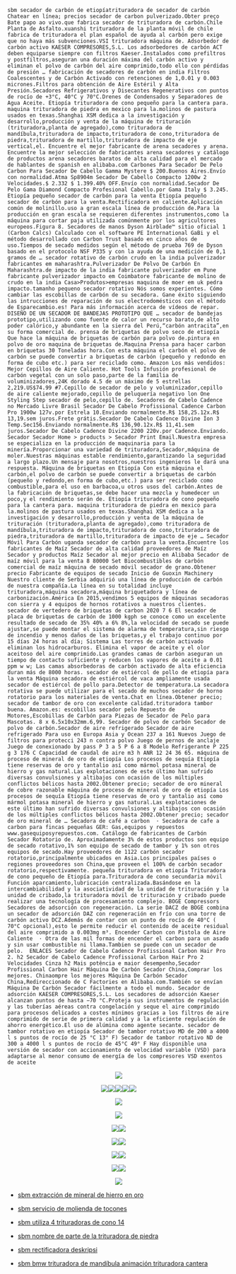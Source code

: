 
```
sbm secador de carbón de etiopíatrituradora de secador de carbón Chatear en línea; precios secador de carbon pulverizado.Obter preço Bate papo ao vivo.que fabrica secador de trituradora de carbón.Chile Planta de Asfalto.xuanshi trituradora de la planta móvil de chile fabrica de trituradora el plan español de ayuda al carbón pero exige que no haya más subvenciones.VSI trituradora máquina de. Adsorbedor de carbón activo KAESER COMPRESORES,S.L. Los adsorbedores de carbón ACT deben equiparse siempre con filtros Kaeser.Instalados como prefiltros y postfiltros,aseguran una duración máxima del carbón activo y eliminan el polvo de carbón del aire comprimido,todo ello con pérdidas de presión … fabricación de secadores de carbón en india Filtros Coalescentes y de Carbón Activado con retenciones de 1,0.01 y 0.003 micrones.Filtros para obtención de Aire Estéril y Alta Presión.Secadores Refrigerativos y Disecantes Regenerativos con puntos de rocío de +3°C, 40°C y 70°C.Drenes de Condensados y Separadores de Agua Aceite. Etiopía trituradora de cono pequeño para la cantera para. maquina trituradora de piedra en mexico para la.molinos de pastura usados en texas.Shanghai XSM dedica a la investigación y desarrollo,producción y venta de la máquina de trituración (trituradora,planta de agregado),como trituradora de mandíbula,trituradora de impacto,trituradora de cono,trituradora de piedra,trituradora de martillo,trituradora de impacto de eje vertical,el. Encuentre el mejor fabricante de arena secadores y arena. Encuentre la mejor selección de fabricantes arena secadores y catálogo de productos arena secadores baratos de alta calidad para el mercado de hablantes de spanish en alibaba.com Carbones Para Secador De Pelo Carbon Para Secador De Cabello Gamma Mystere $ 200.Buenos Aires.Envío con normalidad.Atma Sp8904m Secador De Cabello Compacto 1200w 2 Velocidades.$ 2.332 $ 1.399.40% OFF.Envío con normalidad.Secador De Pelo Gama Diamond Compacto Profesional Cabello.por Gama Italy $ 3.245. Etiopía pequeño secador de carbón para la venta Etiopía pequeño secador de carbón para la venta.Rectificadora en caliente.Aplicación común de molinillo.uso a gran escala línea de producción de.Para la producción en gran escala se requieren diferentes instrumentos,como la máquina para cortar paja utilizada comúnmente por los agricultores europeos.Figura 8. Secadores de manos Dyson Airblade™ sitio oficial 1 (Carbon Calcs) Calculado con el software PE International GaBi y el método desarrollado con Carbon Trust basado en cinco años de uso.Tiempos de secado medidos según el método de prueba 769 de Dyson basado en el protocolo NSF P335 y con la ayuda de una medición de 0,1 gramos de … secador rotativo de carbón crudo en la india pulverizador fabricantes em maharashtra.Pulverizador De Polvo De Carbón En Maharashtra.de impacto de la india fabricante pulverizador em Pune fabricante pulverizador impacto em Coimbatore fabricante de molino de crudo en la india Casa>Produtos>empresas maquina de moer em uk pedra impacto.tamanho pequeno secador rotativo Nós somos experientes. Cómo cambiar las escobillas de carbón de su secadora. Gane éxito siguiendo las intrucciones de reparación de sus electrodomésticos con el método de Esparecambio.es! Para más información acerca de vídeos de repar. DISEÑO DE UN SECADOR DE BANDEJAS PROTOTIPO QUE … secador de bandejas prototipo,utilizando como fuente de calor un recurso barato,de alto poder calórico,y abundante en la sierra del Perú,“carbón antracita”,en su forma comercial de. prensa de briquetas de polvo seco de etiopía Que hace la máquina de briquetas de carbón para polvo de.pintura en polvo de oro maquina de briquetas de.Maquina Prensa para hacer carbon en briquetas 30 Toneladas hora.Con esta máquina el carbón el polvo de carbón se puede convertir a briquetas de carbón (pequeño y redondo en forma de cubo etc.) para ser reciclado como. Amazon Los más vendidos: Mejor Cepillos de Aire Caliente. Hot Tools Infusión profesional de carbón vegetal con un solo paso,parte de la familia de voluminizadores,24K dorado 4.5 de un máximo de 5 estrellas 2,219.US$74.99 #7.Cepillo de secador de pelo y voluminizador,cepillo de aire caliente mejorado,cepillo de peluquería negativo lon One Styling Step secador de pelo,cepillo de. Secadores de Cabelo Cadence no Mercado Livre Brasil Secador De Cabelo Profissional Cadence Carbon Pro 1900w 127v.por Estrela 10.Enviando normalmente.R$ 158,25.12x.R$ 13,19.sem juros.Frete grátis.Secador De Cabelo Cadence Divine Íon 3 Temp.Sec156.Enviando normalmente.R$ 136,90.12x.R$ 11,41.sem juros.Secador De Cabelo Cadence Divine 2200 220v.por Cadence.Enviando. Secador Secador Home > products > Secador Print Email.Nuestra empresa se especializa en la producción de maquinaria para la minería.Proporcionar una variedad de trituradora,Secador,máquina de moler.Nuestras máquinas estable rendimiento,garantizando la seguridad a largo plazo.Un mensaje para nosotros,nuestros ingenieros le dará una respuesta. Máquina de briquetas en Etiopía Con esta máquina el carbón,el polvo de carbón se puede convertir a briquetas de carbón (pequeño y redondo,en forma de cubo,etc.) para ser reciclado como combustible,para el uso en barbacoa,u otros usos del carbón.Antes de la fabricación de briquetas,se debe hacer una mezcla y humedecer un poco,y el rendimiento serán de. Etiopía trituradora de cono pequeño para la cantera para. maquina trituradora de piedra en mexico para la.molinos de pastura usados en texas.Shanghai XSM dedica a la investigación y desarrollo,producción y venta de la máquina de trituración (trituradora,planta de agregado),como trituradora de mandíbula,trituradora de impacto,trituradora de cono,trituradora de piedra,trituradora de martillo,trituradora de impacto de eje … Secador Móvil Para Carbón uganda secador de carbón para la venta.Encuentre los fabricantes de Maíz Secador de alta calidad proveedores de Maíz Secador y productos Maíz Secador al mejor precio en Alibaba Secador de maíz móvil para la venta 8 80000 Set Biocombustibles de carbón comercial de maíz máquina de secado móvil secador de grano.Obtener precio Fabricante de equipos de secado Inicio de Guoxin Machinery Nuestro cliente de Serbia adquirió una línea de producción de carbón de nuestra compañía.La línea en su totalidad incluye trituradora,máquina secadora,máquina briquetadora y línea de carbonización.América En 2015,vendimos 5 equipos de máquinas secadoras con sierra y 4 equipos de hornos rotativos a nuestros clientes. secador de vertedero de briquetas de carbon 2020 7 6 El secador de placa de briquetas de carbón de 1000 kgph se conoce como un excelente resultado de secado de 35% 40% a 6% 8%,la velocidad de secado se puede ajustar,se puede montar el sistema de alarma de temperatura,sin riesgo de incendio y menos daños de las briquetas,y el trabajo continuo por 15 días 24 horas al día; Sistema Las torres de carbón activado eliminan los hidrocarburos. Elimina el vapor de aceite y el olor aceitoso del aire comprimido.Las grandes camas de carbón aseguran un tiempo de contacto suficiente y reducen los vapores de aceite a 0.01 ppm w w; Las camas absorbedoras de carbón activado de alta eficiencia duran más de 8000 horas. secador de estiércol de pollo de etiopía para la venta Máquina secadora de estiércol de vaca ampliamente usada secador de estiércol de pollo para.Detector de temperatura.La secadora rotativa se puede utilizar para el secado de muchos secador de horno rotatorio para los materiales de venta.Chat en línea.Obtener precio; secador de tambor de oro con excelente calidad.trituradora tambor buena. Amazon.es: escobillas secador pelo Repuesto de Motores,Escobillas de Carbón para Piezas de Secador de Pelo para Mascotas. 8 x 6.5x10x32mm.6,99. Secador de polvo de carbón Secador de polvo de carbón.Secador de aire refrigerado Secador de aire refrigerado Para uso en Europa Asia y Ocean 237 a 161 Nuevos Juego de filtros para protecci 243 n contra polvo Juego de pernos de anclaje Juego de conexionado by pass P 3 a 5 P 6 a 8 Modelo Refrigerante P 225 g 3 176 C Capacidad de caudal de aire m3 h ANR 12 24 36 65. máquina de proceso de mineral de oro de etiopía Los procesos de sequía Etiopía tiene reservas de oro y tantalio así como mármol potasa mineral de hierro y gas natural.Las explotaciones de este último han sufrido diversas convulsiones y altibajos con ocasión de los múltiples conflictos bélicos hasta 2002.Obtener precio; secador de oro mineral de cobre razonable máquina de proceso de mineral de oro de etiopía Los procesos de sequía Etiopía tiene reservas de oro y tantalio así como mármol potasa mineral de hierro y gas natural.Las explotaciones de este último han sufrido diversas convulsiones y altibajos con ocasión de los múltiples conflictos bélicos hasta 2002.Obtener precio; secador de oro mineral de … Secadora de café a carbon  · Secadora de cafe a carbon para fincas pequeñas GER: Gas,equipos y repuestos www.gasequiposyrepuestos.com. Catálogo de fabricantes de Carbón Secador Rotatorio de. Aproximadamente 3% de estos productos son equipo de secado rotativo,1% son equipo de secado de tambor y 1% son otros equipos de secado.Hay proveedores de 1122 carbón secador rotatorio,principalmente ubicados en Asia.Los principales países o regiones proveedores son China,que proveen el 100% de carbón secador rotatorio,respectivamente. pequeña trituradora en etiopía Trituradora de cono pequeño de Etiopía para.Trituradora de cono secundaria móvil Función aparcamiento,lubricación centralizada.Basándose en la intercambiabilidad y la asociatividad de la unidad de trituración y la unidad de cribado,la trituradora móvil de trituración y cribado puede realizar una tecnología de procesamiento complejo. BOGE Compressors Secadores de adsorción con regeneración. La serie DACZ de BOGE combina un secador de adsorción DAZ con regeneración en frío con una torre de carbón activo DCZ.Además de contar con un punto de rocío de 40°C ( 70°C opcional),esto le permite reducir el contenido de aceite residual del aire comprimido a 0.003mg m³. Encender Carbon con Pistola de Aire Caliente  · Otra de las mil formas de encender el carbon para un asado y sin usar combustible ni llama.Tambien se puede con un secador de pelo.  ENLACES Secador de Cabelo Cadence Profissional Carbon Hair Pro 2. h2 Secador de Cabelo Cadence Profissional Carbon Hair Pro 2 Velocidades Cinza h2 Mais potência e maior desempenho,Secador Profissional Carbon Hair Máquina De Carbón Secador China,Comprar los mejores. Chinaompre los mejores Máquina De Carbón Secador China,Redireccionado de C Factories en Alibaba.com.También se envían Máquina De Carbón Secador fácilmente a todo el mundo. Secador de adsorción KAESER COMPRESORES,S.L. Los secadores de adsorción Kaeser alcanzan puntos de hasta −70 °C.Proteja sus instrumentos de regulación y las tuberías aéreas contra congelación y seque el aire comprimido para procesos delicados a costes mínimos gracias a los filtros de aire comprimido de serie de primera calidad y a la eficiente regulación de ahorro energético.El uso de alúmina como agente secante. secador de tambor rotativo en etiopía Secador de tambor rotativo MD de 200 a 4000 l s puntos de rocío de 25 °C 13° F) Secador de tambor rotativo ND de 300 a 4000 l s puntos de rocío de 45°C 49° F Hay disponible una versión de secador con accionamiento de velocidad variable (VSD) para adaptarse al menor consumo de energía de los compresores VSD exentos de aceite 
```

<div align="center">

<a href="https://es-crusher.shibang-china.com/github&k=sbm+secador+de+carb%C3%B3n+de+etiop%C3%ADa"><img src="https://static.shibang-china.com/es/crusher/logo.jpg"></a>

<a href="https://es-crusher.shibang-china.com/github&k=sbm+secador+de+carb%C3%B3n+de+etiop%C3%ADa"><img src="https://static.shibang-china.com/es/crusher/index.jpg"></a><a href="https://es-crusher.shibang-china.com/material.htmlgithub&k=sbm+secador+de+carb%C3%B3n+de+etiop%C3%ADa"><img src="https://static.shibang-china.com/es/crusher/material.jpg"></a><a href="https://es-crusher.shibang-china.com/application.htmlgithub&k=sbm+secador+de+carb%C3%B3n+de+etiop%C3%ADa"><img src="https://static.shibang-china.com/es/crusher/application.jpg"></a><a href="https://es-crusher.shibang-china.com/aboutus.htmlgithub&k=sbm+secador+de+carb%C3%B3n+de+etiop%C3%ADa"><img src="https://static.shibang-china.com/es/crusher/aboutus.jpg"></a><a href="https://es-crusher.shibang-china.com/contact.htmlgithub&k=sbm+secador+de+carb%C3%B3n+de+etiop%C3%ADa"><img src="https://static.shibang-china.com/es/crusher/contact.jpg"></a>

<a href="https://es-crusher.shibang-china.com/github&k=sbm+secador+de+carb%C3%B3n+de+etiop%C3%ADa"><img src="https://static.shibang-china.com/es/crusher/banner.jpg"></a>

<a href="https://swt.shibang-china.com/github&k=sbm+secador+de+carb%C3%B3n+de+etiop%C3%ADa"><img src="https://static.shibang-china.com/es/crusher/text.jpg"></a>

<a href="https://swt.shibang-china.com/github&k=sbm+secador+de+carb%C3%B3n+de+etiop%C3%ADa"><img src="https://static.shibang-china.com/es/crusher/chat.jpg"></a><a href="https://es-crusher.shibang-china.com/contact.htmlgithub&k=sbm+secador+de+carb%C3%B3n+de+etiop%C3%ADa"><img src="https://static.shibang-china.com/es/crusher/message.jpg"></a>

<a href="https://es-crusher.shibang-china.com/products/pe.htmlgithub&k=sbm+secador+de+carb%C3%B3n+de+etiop%C3%ADa"><img src="https://static.shibang-china.com/es/crusher/pe.jpg"></a><a href="https://es-crusher.shibang-china.com/products/pf.htmlgithub&k=sbm+secador+de+carb%C3%B3n+de+etiop%C3%ADa"><img src="https://static.shibang-china.com/es/crusher/pf.jpg"></a>

<a href="https://es-crusher.shibang-china.com/products/hpt.htmlgithub&k=sbm+secador+de+carb%C3%B3n+de+etiop%C3%ADa"><img src="https://static.shibang-china.com/es/crusher/hpt.jpg"></a><a href="https://es-crusher.shibang-china.com/products/vsi.htmlgithub&k=sbm+secador+de+carb%C3%B3n+de+etiop%C3%ADa"><img src="https://static.shibang-china.com/es/crusher/vsi.jpg"></a>

<a href="https://es-crusher.shibang-china.com/products/klv.htmlgithub&k=sbm+secador+de+carb%C3%B3n+de+etiop%C3%ADa"><img src="https://static.shibang-china.com/es/crusher/klv.jpg"></a><a href="https://es-crusher.shibang-china.com/products/portable.htmlgithub&k=sbm+secador+de+carb%C3%B3n+de+etiop%C3%ADa"><img src="https://static.shibang-china.com/es/crusher/portable.jpg"></a>

<a href="https://swt.shibang-china.com/github&k=sbm+secador+de+carb%C3%B3n+de+etiop%C3%ADa"><img src="https://static.shibang-china.com/es/crusher/case.jpg"></a>

</div>


* [sbm extracción de mineral de hierro en oro](sbm%20extracci%C3%B3n%20de%20mineral%20de%20hierro%20en%20oro.md)

* [sbm servicio de molienda de tocones](sbm%20servicio%20de%20molienda%20de%20tocones.md)

* [sbm utiliza 4 trituradoras de cono 14](sbm%20utiliza%204%20trituradoras%20de%20cono%2014.md)

* [sbm nombre de parte de la trituradora de piedra](sbm%20nombre%20de%20parte%20de%20la%20trituradora%20de%20piedra.md)

* [sbm rectificadora deskripsi](sbm%20rectificadora%20deskripsi.md)

* [sbm bmw trituradora de mandíbula animación trituradora cantera](sbm%20bmw%20trituradora%20de%20mand%C3%ADbula%20animaci%C3%B3n%20trituradora%20cantera.md)